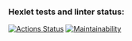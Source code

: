 ### Hexlet tests and linter status:
[![Actions Status](https://github.com/DKashtan/frontend-project-44/actions/workflows/hexlet-check.yml/badge.svg)](https://github.com/DKashtan/frontend-project-44/actions)
[![Maintainability](https://api.codeclimate.com/v1/badges/e5697a54ca623b93101d/maintainability)](https://codeclimate.com/github/DKashtan/frontend-project-44/maintainability)
